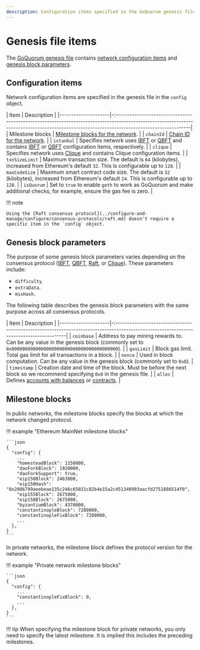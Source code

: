 ```yaml
---
description: Configuration items specified in the GoQuorum genesis file
---
```


# Genesis file items

The [GoQuorum genesis file](../configure-and-manage/configure/genesis-file/genesis-options.md) contains [network configuration items](#configuration-items)
and [genesis block parameters](#genesis-block-parameters).

## Configuration items

Network configuration items are specified in the genesis file in the `config` object.

| Item                | Description                                                                                                                                                                                 |
|---------------------|-:-------------------------------------------------------------------------------------------------------------------------------------------------------------------------------------------|
| Milestone blocks    | [Milestone blocks for the network](#milestone-blocks).                                                                                                                                      |
| `chainId`           | [Chain ID for the network](../concepts/network-and-chain-id.md).                                                                                                                               |
| `istanbul`          | Specifies network uses [IBFT](../configure-and-manage/configure/consensus-protocols/ibft.md) or [QBFT](../configure-and-manage/configure/consensus-protocols/qbft.md) and contains [IBFT](../configure-and-manage/configure/consensus-protocols/ibft.md#genesis-file) or [QBFT](../configure-and-manage/configure/consensus-protocols/qbft.md#genesis-file) configuration items, respectively. |
| `clique`            | Specifies network uses [Clique](../configure-and-manage/configure/consensus-protocols/clique.md) and contains Clique configuration items.                                                                  |
| `txnSizeLimit`      | Maximum transaction size. The default is `64` (kilobytes), increased from Ethereum's default `32`. This is configurable up to `128`.                                                        |
| `maxCodeSize`       | Maximum smart contract code size. The default is `32` (kilobytes), increased from Ethereum's default `24`. This is configurable up to `128`.                                                |
| `isQuorum`          | Set to `true` to enable `geth` to work as GoQuorum and make additional checks, for example, ensure the gas fee is zero.                                                                     |

!!! note

    Using the [Raft consensus protocol](../configure-and-manage/configure/consensus-protocols/raft.md) doesn't require a specific item in the `config` object.

## Genesis block parameters

The purpose of some genesis block parameters varies depending on the consensus protocol ([IBFT](../configure-and-manage/configure/consensus-protocols/ibft.md),
[QBFT](../configure-and-manage/configure/consensus-protocols/qbft.md), [Raft](../configure-and-manage/configure/consensus-protocols/raft.md), or
[Clique](../configure-and-manage/configure/consensus-protocols/clique.md)).
These parameters include:

* `difficulty`.
* `extraData`.
* `mixHash`.

The following table describes the genesis block parameters with the same purpose across all
consensus protocols.

| Item                | Description                                                                                                                             |
|---------------------|-:---------------------------------------------------------------------------------------------------------------------------------------|
| `coinbase`          | Address to pay mining rewards to. Can be any value in the genesis block (commonly set to `0x0000000000000000000000000000000000000000`). |
| `gasLimit`          | Block gas limit. Total gas limit for all transactions in a block.                                                                       |
| `nonce`             | Used in block computation. Can be any value in the genesis block (commonly set to `0x0`).                                               |
| `timestamp`         | Creation date and time of the block. Must be before the next block so we recommend specifying `0x0` in the genesis file.                |
| `alloc`             | Defines [accounts with balances](accounts-for-testing.md) or [contracts](../configure-and-manage/configure/genesis-file/contracts-in-genesis.md).                   |

## Milestone blocks

In public networks, the milestone blocks specify the blocks at which the network changed protocol.

!!! example "Ethereum MainNet milestone blocks"

    ```json
    {
      "config": {
        ...
        "homesteadBlock": 1150000,
        "daoForkBlock": 1920000,
        "daoForkSupport": true,
        "eip150Block": 2463000,
        "eip150Hash": "0x2086799aeebeae135c246c65021c82b4e15a2c451340993aacfd2751886514f0",
        "eip155Block": 2675000,
        "eip158Block": 2675000,
        "byzantiumBlock": 4370000,
        "constantinopleBlock": 7280000,
        "constantinopleFixBlock": 7280000,
        ...
      },
    }
    ```

In private networks, the milestone block defines the protocol version for the network.

!!! example "Private network milestone blocks"

    ```json
    {
      "config": {
        ...
        "constantinopleFixBlock": 0,
        ...
      },
    }
    ```

!!! tip
    When specifying the milestone block for private networks, you only need to specify the latest milestone.
    It is implied this includes the preceding milestones.
